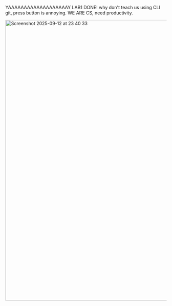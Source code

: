 YAAAAAAAAAAAAAAAAAAAY LAB1 DONE! 
why don't teach us using CLI git, press button is annoying. 
WE ARE CS, need productivity.



<img width="1399" height="876" alt="Screenshot 2025-09-12 at 23 40 33" src="https://github.com/user-attachments/assets/b9e5e3d9-58d6-4076-a873-21c8891e7da8" />
